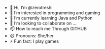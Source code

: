 - 👋 Hi, I’m @zerotreshi
- 👀 I’m interested in programming and gaming
- 🌱 I’m currently learning Java and Python
- 💞️ I’m looking to collaborate on ...
- 📫 How to reach me Through GITHUB
- 😄 Pronouns: She/her
- ⚡ Fun fact: I play games

<!---
zerotreshi/zerotreshi is a ✨ special ✨ repository because its `README.md` (this file) appears on your GitHub profile.
You can click the Preview link to take a look at your changes.
--->
